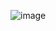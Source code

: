 ![image](https://user-images.githubusercontent.com/115593123/200423051-1f4fe774-c02d-4c9b-83f7-7c0138e97f58.png)
